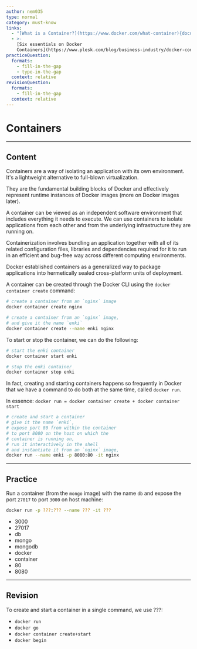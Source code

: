 ```yaml
---
author: nem035
type: normal
category: must-know
links:
  - "[What is a Container?](https://www.docker.com/what-container){documentation}"
  - >-
    [Six essentials on Docker
    Containers](https://www.plesk.com/blog/business-industry/docker-containers-explained/){article}
practiceQuestion:
  formats:
    - fill-in-the-gap
    - type-in-the-gap
  context: relative
revisionQuestion:
  formats:
    - fill-in-the-gap
  context: relative
---
```


# Containers

---

## Content

Containers are a way of isolating an application with its own environment. It's a lightweight alternative to full-blown virtualization.

They are the fundamental building blocks of Docker and effectively represent runtime instances of Docker images (more on Docker images later).

A container can be viewed as an independent software environment that includes everything it needs to execute. We can use containers to isolate applications from each other and from the underlying infrastructure they are running on.

Containerization involves bundling an application together with all of its related configuration files, libraries and dependencies required for it to run in an efficient and bug-free way across different computing environments.

Docker established containers as a generalized way to package applications into hermetically sealed cross-platform units of deployment.

A container can be created through the Docker CLI using the `docker container create` command:

```bash
# create a container from an `nginx` image
docker container create nginx

# create a container from an `nginx` image,
# and give it the name `enki`
docker container create --name enki nginx
```

To start or stop the container, we can do the following:

```bash
# start the enki container
docker container start enki

# stop the enki container
docker container stop enki
```

In fact, creating and starting containers happens so frequently in Docker that we have a command to do both at the same time, called `docker run`.

In essence: `docker run = docker container create + docker container start`

```bash
# create and start a container
# give it the name `enki`,
# expose port 80 from within the container
# to port 8080 on the host on which the
# container is running on,
# run it interactively in the shell
# and instantiate it from an `nginx` image,
docker run --name enki -p 8080:80 -it nginx
```

---

## Practice

Run a container (from the `mongo` image) with the name `db` and expose the port `27017` to port `3000` on host machine:

```bash
docker run -p ???:??? --name ??? -it ???
```

- 3000
- 27017
- db
- mongo
- mongodb
- docker
- container
- 80
- 8080

---

## Revision

To create and start a container in a single command, we use ???:

- `docker run`
- `docker go`
- `docker container create+start`
- `docker begin`
